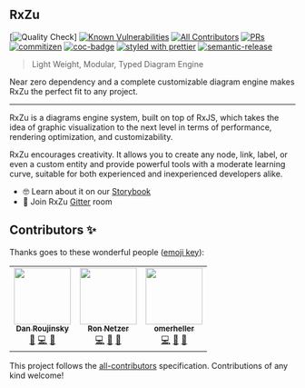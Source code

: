 ## RxZu
[![Quality Check](https://github.com/Vonage/rxzu/workflows/Quality%20Check/badge.svg?style=flat-square)]
[![Known Vulnerabilities](https://snyk.io/test/github/Vonage/rxzu/badge.svg?style=flat-square)](https://snyk.io/test/github/DanielNetzer/rxzu) <!-- ALL-CONTRIBUTORS-BADGE:START - Do not remove or modify this section -->[![All Contributors](https://img.shields.io/badge/all_contributors-3-orange.svg?style=flat-square)](#contributors-)<!-- ALL-CONTRIBUTORS-BADGE:END --> [![PRs](https://img.shields.io/badge/PRs-welcome-brightgreen.svg?style=flat-square)](https://github.com/Vonage/rxzu)
[![commitizen](https://img.shields.io/badge/commitizen-friendly-brightgreen.svg?style=flat-square)](http://commitizen.github.io/cz-cli/)
[![coc-badge](https://img.shields.io/badge/codeof-conduct-ff69b4.svg?style=flat-square)](https://github.com/Vonage/rxzu/blob/main/CODE_OF_CONDUCT.md)
[![styled with prettier](https://img.shields.io/badge/styled_with-prettier-ff69b4.svg?style=flat-square)](https://github.com/prettier/prettier)
[![semantic-release](https://img.shields.io/badge/%20%20%F0%9F%93%A6%F0%9F%9A%80-semantic--release-e10079.svg?style=flat-square)](https://github.com/semantic-release/semantic-release)

> Light Weight, Modular, Typed Diagram Engine

Near zero dependency and a complete customizable diagram engine makes RxZu the perfect fit to any project.

---

RxZu is a diagrams engine system, built on top of RxJS, which takes the idea of graphic visualization to the next level in terms of performance, rendering optimization, and customizability.

RxZu encourages creativity. It allows you to create any node, link, label, or even a custom entity and provide powerful tools with a moderate learning curve, suitable for both experienced and inexperienced developers alike.

- 🤓 Learn about it on our [Storybook](https://vonage.github.io/rxzu)
- 🍄 Join RxZu [Gitter](https://gitter.im/vonage-rxzu/community) room

## Contributors ✨

Thanks goes to these wonderful people ([emoji key](https://allcontributors.org/docs/en/emoji-key)):

<!-- ALL-CONTRIBUTORS-LIST:START - Do not remove or modify this section -->
<!-- prettier-ignore-start -->
<!-- markdownlint-disable -->
<table>
  <tr>
    <td align="center"><a href="https://github.com/danzrou"><img src="https://avatars3.githubusercontent.com/u/6433766?v=4" width="100px;" alt=""/><br /><sub><b>Dan Roujinsky</b></sub></a><br /><a href="https://github.com/Vonage/rxzu/commits?author=danzrou" title="Documentation">📖</a> <a href="https://github.com/Vonage/rxzu/commits?author=danzrou" title="Code">💻</a> <a href="#ideas-danzrou" title="Ideas, Planning, & Feedback">🤔</a></td>
    <td align="center"><a href="https://github.com/ronnetzer"><img src="https://avatars2.githubusercontent.com/u/1116785?v=4" width="100px;" alt=""/><br /><sub><b>Ron Netzer</b></sub></a><br /><a href="https://github.com/Vonage/rxzu/commits?author=ronnetzer" title="Code">💻</a> <a href="#ideas-ronnetzer" title="Ideas, Planning, & Feedback">🤔</a> <a href="https://github.com/Vonage/rxzu/commits?author=ronnetzer" title="Documentation">📖</a></td>
    <td align="center"><a href="https://github.com/omerheller"><img src="https://avatars0.githubusercontent.com/u/18534185?v=4" width="100px;" alt=""/><br /><sub><b>omerheller</b></sub></a><br /><a href="https://github.com/Vonage/rxzu/commits?author=omerheller" title="Code">💻</a> <a href="#ideas-omerheller" title="Ideas, Planning, & Feedback">🤔</a> <a href="https://github.com/Vonage/rxzu/commits?author=omerheller" title="Documentation">📖</a></td>
  </tr>
</table>

<!-- markdownlint-enable -->
<!-- prettier-ignore-end -->
<!-- ALL-CONTRIBUTORS-LIST:END -->

This project follows the [all-contributors](https://github.com/all-contributors/all-contributors) specification. Contributions of any kind welcome!
